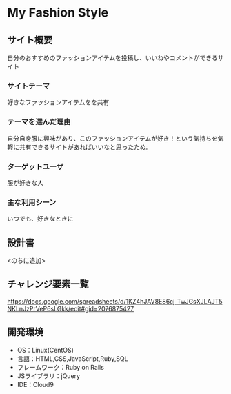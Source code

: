 # My Fashion Style

## サイト概要
自分のおすすめのファッションアイテムを投稿し、いいねやコメントができるサイト

### サイトテーマ
好きなファッションアイテムをを共有

### テーマを選んだ理由
自分自身服に興味があり、このファッションアイテムが好き！という気持ちを気軽に共有できるサイトがあればいいなと思ったため。

### ターゲットユーザ
服が好きな人

### 主な利用シーン
いつでも、好きなときに

## 設計書
<のちに追加>

## チャレンジ要素一覧
https://docs.google.com/spreadsheets/d/1KZ4hJAV8E86cj_TwJGsXJLAJT5NKLnJzPrVeP6sLGkk/edit#gid=2076875427

## 開発環境
- OS：Linux(CentOS)
- 言語：HTML,CSS,JavaScript,Ruby,SQL
- フレームワーク：Ruby on Rails
- JSライブラリ：jQuery
- IDE：Cloud9
